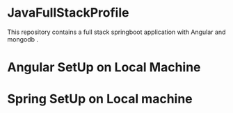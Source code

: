 # JavaFullStackProfile
This repository contains a full stack springboot application with Angular and mongodb .

# Angular SetUp on Local Machine

# Spring SetUp on Local machine 
